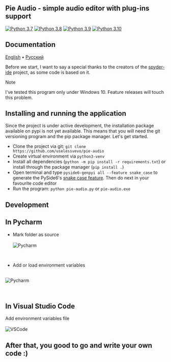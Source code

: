## Pie Audio - simple audio editor with plug-ins support

[![Python 3.7](https://img.shields.io/badge/python-3.7-blue.svg)](https://www.python.org/downloads/release/python-360/)
[![Python 3.8](https://img.shields.io/badge/python-3.8-blue.svg)](https://www.python.org/downloads/release/python-360/)
[![Python 3.9](https://img.shields.io/badge/python-3.9-blue.svg)](https://www.python.org/downloads/release/python-360/)
[![Python 3.10](https://img.shields.io/badge/python-3.10-blue.svg)](https://www.python.org/downloads/release/python-360/)

## Documentation
[English](https://github.com/uselessvevo/pie-audio/tree/main/docs/en/piekit) • [Русский](https://github.com/uselessvevo/pie-audio/tree/main/docs/ru/piekit)

Before we start, I want to say a special thanks to the creators of the [spyder-ide](https://github.com/spyder-ide/spyder) project, as some code is based on it.

> [!NOTE]
> I've tested this program only under Windows 10. Feature releases will touch this problem.

## Installing and running the application
Since the project is under active development, the installation package available on pypi is not yet available. This means that you will need the git versioning program and the pip package manager. Let's get started.

* Clone the project via git: `git clone https://github.com/uselessvevo/pie-audio`
* Create virtual environment via `python3-venv`
* Install all dependencies (`python -m pip install -r requirements.txt`) or install through the package manager (`pip install .`)
* Open terminal and type `pyside6-genpyi all --feature snake_case` to generate the PySide6's [snake case feature](https://doc-snapshots.qt.io/qtforpython-6.2/considerations.html#snake-case).
Then do next in your favourite code editor
* Run the program: `python pie-audio.py` or `pie-audio.exe`

## Development 

## In Pycharm
* Mark folder as source <br><br>
![Pycharm](https://github.com/uselessvevo/pie-audio/blob/main/docs/images/Pycharm.%20Mark%20source%20folder.png)

<br>

* Add or load environment variables <br><br>

![Pycharm](https://github.com/uselessvevo/pie-audio/blob/main/docs/images/Pycharm.%20Add%20env%20file.png)

<br>

## In Visual Studio Code <br>
Add environment variables file <br><br>
![VSCode](https://github.com/uselessvevo/pie-audio/blob/main/docs/images/VSCode.%20Add%20env%20file.png)

## After that, you good to go and write your own code :)
